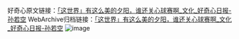 好奇心原文链接：[「这世界」有这么美的夕阳，谁还关心球赛啊_文化_好奇心日报-孙若空](https://www.qdaily.com/articles/6358.html)
WebArchive归档链接：[「这世界」有这么美的夕阳，谁还关心球赛啊_文化_好奇心日报-孙若空](http://web.archive.org/web/20190623170239/https://www.qdaily.com/articles/6358.html)
![image](http://ww3.sinaimg.cn/large/007d5XDply1g3who4l9hbj30u03kf4qp)